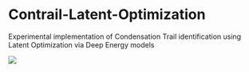 # Contrail-Latent-Optimization
Experimental implementation of Condensation Trail identification using Latent Optimization via Deep Energy models 

<p>
  <img src="https://drive.google.com/file/d/1aPciIGCp-c-Vnaf-RTr933CQ224ec2S9/view" style="width: auto; height:auto;" />
</p> 
